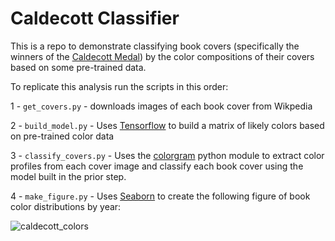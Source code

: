 # Caldecott Classifier

This is a repo to demonstrate classifying book covers (specifically the
winners of the [Caldecott Medal](https://en.wikipedia.org/wiki/Caldecott_Medal)) by the
color compositions of their covers based on some pre-trained data.

To replicate this analysis run the scripts in this order:

1 - `get_covers.py` - downloads images of each book cover from Wikpedia

2 - `build_model.py` - Uses [Tensorflow](https://www.tensorflow.org/) to
build a matrix of likely colors based on pre-trained color data

3 - `classify_covers.py` - Uses the [colorgram](https://github.com/obskyr/colorgram.py) python module to extract color profiles from each cover image and classify each book
cover using the model built in the prior step.

4 - `make_figure.py` - Uses [Seaborn](https://seaborn.pydata.org/) to
create the following figure of book color distributions by year:

![caldecott_colors](https://user-images.githubusercontent.com/345365/197893220-15c38d3f-197c-417e-9cfe-725834687aee.png)
